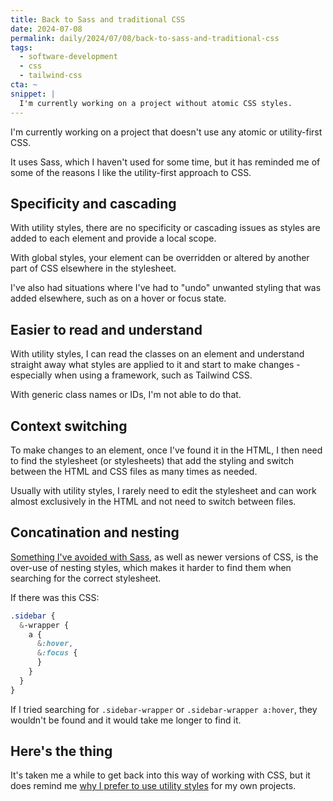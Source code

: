 ```yaml
---
title: Back to Sass and traditional CSS
date: 2024-07-08
permalink: daily/2024/07/08/back-to-sass-and-traditional-css
tags:
  - software-development
  - css
  - tailwind-css
cta: ~
snippet: |
  I'm currently working on a project without atomic CSS styles.
---
```


I'm currently working on a project that doesn't use any atomic or utility-first CSS.

It uses Sass, which I haven't used for some time, but it has reminded me of some of the reasons I like the utility-first approach to CSS.

## Specificity and cascading

With utility styles, there are no specificity or cascading issues as styles are added to each element and provide a local scope.

With global styles, your element can be overridden or altered by another part of CSS elsewhere in the stylesheet.

I've also had situations where I've had to "undo" unwanted styling that was added elsewhere, such as on a hover or focus state.

## Easier to read and understand

With utility styles, I can read the classes on an element and understand straight away what styles are applied to it and start to make changes - especially when using a framework, such as Tailwind CSS.

With generic class names or IDs, I'm not able to do that.

## Context switching

To make changes to an element, once I've found it in the HTML, I then need to find the stylesheet (or stylesheets) that add the styling and switch between the HTML and CSS files as many times as needed.

Usually with utility styles, I rarely need to edit the stylesheet and can work almost exclusively in the HTML and not need to switch between files.

## Concatination and nesting

[Something I've avoided with Sass][nesting], as well as newer versions of CSS, is the over-use of nesting styles, which makes it harder to find them when searching for the correct stylesheet.

If there was this CSS:

```css
.sidebar {
  &-wrapper {
    a {
      &:hover,
      &:focus {
      }
    }
  }
}
```

If I tried searching for `.sidebar-wrapper` or `.sidebar-wrapper a:hover`, they wouldn't be found and it would take me longer to find it.

## Here's the thing

It's taken me a while to get back into this way of working with CSS, but it does remind me [why I prefer to use utility styles][talk] for my own projects.

[nesting]: {{site.url}}/daily/2024/07/08/back-to-sass-and-traditional-css
[talk]: {{site.url}}/presentations/taking-flight-with-tailwind-css

